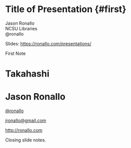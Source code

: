 # Title of Presentation {#first}

Jason Ronallo  
NCSU Libraries  
@ronallo

Slides: <https://ronallo.com/presentations/>

<div role="note" class="note">
  First Note
</div>


# Takahashi


# Jason Ronallo

[\@ronallo](https://twitter.com/ronallo)

<jronallo@gmail.com>

<http://ronallo.com>

<div role="note" class="note">
  Closing slide notes.
</div>

